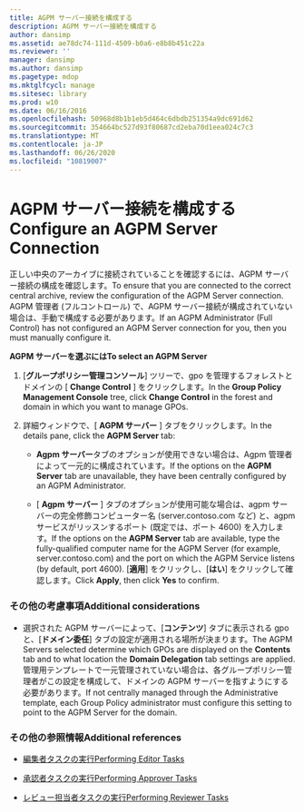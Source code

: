 ```yaml
---
title: AGPM サーバー接続を構成する
description: AGPM サーバー接続を構成する
author: dansimp
ms.assetid: ae78dc74-111d-4509-b0a6-e8b8b451c22a
ms.reviewer: ''
manager: dansimp
ms.author: dansimp
ms.pagetype: mdop
ms.mktglfcycl: manage
ms.sitesec: library
ms.prod: w10
ms.date: 06/16/2016
ms.openlocfilehash: 50968d8b1b1eb5d464c6dbdb251354a9dc691d62
ms.sourcegitcommit: 354664bc527d93f80687cd2eba70d1eea024c7c3
ms.translationtype: MT
ms.contentlocale: ja-JP
ms.lasthandoff: 06/26/2020
ms.locfileid: "10819007"
---
```

# <span data-ttu-id="22ac5-103">AGPM サーバー接続を構成する</span><span class="sxs-lookup"><span data-stu-id="22ac5-103">Configure an AGPM Server Connection</span></span>


<span data-ttu-id="22ac5-104">正しい中央のアーカイブに接続されていることを確認するには、AGPM サーバー接続の構成を確認します。</span><span class="sxs-lookup"><span data-stu-id="22ac5-104">To ensure that you are connected to the correct central archive, review the configuration of the AGPM Server connection.</span></span> <span data-ttu-id="22ac5-105">AGPM 管理者 (フルコントロール) で、AGPM サーバー接続が構成されていない場合は、手動で構成する必要があります。</span><span class="sxs-lookup"><span data-stu-id="22ac5-105">If an AGPM Administrator (Full Control) has not configured an AGPM Server connection for you, then you must manually configure it.</span></span>

**<span data-ttu-id="22ac5-106">AGPM サーバーを選ぶには</span><span class="sxs-lookup"><span data-stu-id="22ac5-106">To select an AGPM Server</span></span>**

1.  <span data-ttu-id="22ac5-107">[**グループポリシー管理コンソール**] ツリーで、gpo を管理するフォレストとドメインの [ **Change Control** ] をクリックします。</span><span class="sxs-lookup"><span data-stu-id="22ac5-107">In the **Group Policy Management Console** tree, click **Change Control** in the forest and domain in which you want to manage GPOs.</span></span>

2.  <span data-ttu-id="22ac5-108">詳細ウィンドウで、[ **AGPM サーバー** ] タブをクリックします。</span><span class="sxs-lookup"><span data-stu-id="22ac5-108">In the details pane, click the **AGPM Server** tab:</span></span>

    -   <span data-ttu-id="22ac5-109">**Agpm サーバー**タブのオプションが使用できない場合は、Agpm 管理者によって一元的に構成されています。</span><span class="sxs-lookup"><span data-stu-id="22ac5-109">If the options on the **AGPM Server** tab are unavailable, they have been centrally configured by an AGPM Administrator.</span></span>

    -   <span data-ttu-id="22ac5-110">[ **Agpm サーバー** ] タブのオプションが使用可能な場合は、agpm サーバーの完全修飾コンピューター名 (server.contoso.com など) と、agpm サービスがリッスンするポート (既定では、ポート 4600) を入力します。</span><span class="sxs-lookup"><span data-stu-id="22ac5-110">If the options on the **AGPM Server** tab are available, type the fully-qualified computer name for the AGPM Server (for example, server.contoso.com) and the port on which the AGPM Service listens (by default, port 4600).</span></span> <span data-ttu-id="22ac5-111">[**適用**] をクリックし、[**はい**] をクリックして確認します。</span><span class="sxs-lookup"><span data-stu-id="22ac5-111">Click **Apply**, then click **Yes** to confirm.</span></span>

### <span data-ttu-id="22ac5-112">その他の考慮事項</span><span class="sxs-lookup"><span data-stu-id="22ac5-112">Additional considerations</span></span>

-   <span data-ttu-id="22ac5-113">選択された AGPM サーバーによって、[**コンテンツ**] タブに表示される gpo と、[**ドメイン委任**] タブの設定が適用される場所が決まります。</span><span class="sxs-lookup"><span data-stu-id="22ac5-113">The AGPM Servers selected determine which GPOs are displayed on the **Contents** tab and to what location the **Domain Delegation** tab settings are applied.</span></span> <span data-ttu-id="22ac5-114">管理用テンプレートで一元管理されていない場合は、各グループポリシー管理者がこの設定を構成して、ドメインの AGPM サーバーを指すようにする必要があります。</span><span class="sxs-lookup"><span data-stu-id="22ac5-114">If not centrally managed through the Administrative template, each Group Policy administrator must configure this setting to point to the AGPM Server for the domain.</span></span>

### <span data-ttu-id="22ac5-115">その他の参照情報</span><span class="sxs-lookup"><span data-stu-id="22ac5-115">Additional references</span></span>

-   [<span data-ttu-id="22ac5-116">編集者タスクの実行</span><span class="sxs-lookup"><span data-stu-id="22ac5-116">Performing Editor Tasks</span></span>](performing-editor-tasks-agpm30ops.md)

-   [<span data-ttu-id="22ac5-117">承認者タスクの実行</span><span class="sxs-lookup"><span data-stu-id="22ac5-117">Performing Approver Tasks</span></span>](performing-approver-tasks-agpm30ops.md)

-   [<span data-ttu-id="22ac5-118">レビュー担当者タスクの実行</span><span class="sxs-lookup"><span data-stu-id="22ac5-118">Performing Reviewer Tasks</span></span>](performing-reviewer-tasks-agpm30ops.md)

 

 






